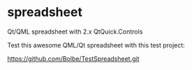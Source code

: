 # spreadsheet
Qt/QML spreadsheet with 2.x QtQuick.Controls

Test this awesome QML/Qt spreadsheet with this test project:

https://github.com/Bolbe/TestSpreadsheet.git

